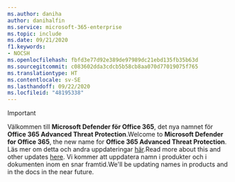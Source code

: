 ```yaml
---
ms.author: daniha
author: danihalfin
ms.service: microsoft-365-enterprise
ms.topic: include
ms.date: 09/21/2020
f1.keywords:
- NOCSH
ms.openlocfilehash: fbfd3e77d92e389de97989dc21ebd135fb35b63d
ms.sourcegitcommit: c083602dda3cdcb5b58cb8aa070d77019075f765
ms.translationtype: HT
ms.contentlocale: sv-SE
ms.lasthandoff: 09/22/2020
ms.locfileid: "48195338"
---
```

> [!IMPORTANT]
> <span data-ttu-id="b2ae4-101">Välkommen till **Microsoft Defender för Office 365**, det nya namnet för **Office 365 Advanced Threat Protection**.</span><span class="sxs-lookup"><span data-stu-id="b2ae4-101">Welcome to **Microsoft Defender for Office 365**, the new name for **Office 365 Advanced Threat Protection**.</span></span> <span data-ttu-id="b2ae4-102">Läs mer om detta och andra uppdateringar [här](https://www.microsoft.com/security/blog/?p=91813).</span><span class="sxs-lookup"><span data-stu-id="b2ae4-102">Read more about this and other updates [here](https://www.microsoft.com/security/blog/?p=91813).</span></span> <span data-ttu-id="b2ae4-103">Vi kommer att uppdatera namn i produkter och i dokumenten inom en snar framtid.</span><span class="sxs-lookup"><span data-stu-id="b2ae4-103">We'll be updating names in products and in the docs in the near future.</span></span>

